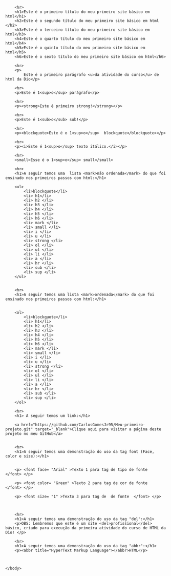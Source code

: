 <!DOCTYPE html>
<html lang="pt-br">
    <head>
        <title>Meu primeiro site com html</title>
    </head>
    <body>
        
        <hr>
        <h1>Este é o primeiro título do meu primeiro site básico em html</h1>
        <h2>Este é o segundo título do meu primeiro site básico em html </h2>
        <h3>Este é o terceiro título do meu primeiro site básico em html</h3>
        <h4>Este é o quarto título do meu primeiro site básico em html</h4>
        <h5>Este é o quinto título do meu primeiro site básico em html</h5>
        <h6>Este é o sexto título do meu primeiro site básico em html</h6>

        <hr>
        <p>
            Este é o primeiro parágrafo <u>da atividade do curso</u> de html da Dio</p>
            
        <hr>
        <p>Este é 1<sup>o</sup> parágrafo</p>

        <hr>
        <p><strong>Este é primeiro strong!</strong></p>

        <hr>
        <p>Este é 1<sub>o</sub> sub!</p>

        <hr>
        <p><blockquote>Este é o 1<sup>o</sup>  blockquote</blockquote></p>

        <hr>
        <p><i>Este é 1<sup>o</sup> texto itálico.</i></p>

        <hr> 
        <small>Esse é o 1<sup>o</sup> small</small>
        
        <hr>
        <h1>A seguir temos uma  lista <mark>não ordenada</mark> do que foi ensinado nos primeiros passos com html:</h1>

        <ul>
            <li>blockquote</li>
            <li> h1</li>            
            <li> h2 </li>            
            <li> h3 </li>            
            <li> h4 </li>            
            <li> h5 </li>            
            <li> h6 </li>
            <li> mark </li>            
            <li> small </li>            
            <li> i </li>            
            <li> u </li>            
            <li> strong </li>            
            <li> ol </li>            
            <li> ul </li>            
            <li> li </li>            
            <li> a </li>            
            <li> hr </li>            
            <li> sub </li>            
            <li> sup </li>
        </ul>


        <hr>
        <h1>A seguir temos uma lista <mark>ordenada</mark> do que foi ensinado nos primeiros passos com html:</h1>
        
    
        <ol>
            <li>blockquote</li>
            <li> h1</li>            
            <li> h2 </li>            
            <li> h3 </li>            
            <li> h4 </li>            
            <li> h5 </li>            
            <li> h6 </li>
            <li> mark </li>            
            <li> small </li>            
            <li> i </li>            
            <li> u </li>            
            <li> strong </li>            
            <li> ol </li>            
            <li> ul </li>            
            <li> li </li>            
            <li> a </li>            
            <li> hr </li>            
            <li> sub </li>            
            <li> sup </li>
        </ol>
        
        <hr>
        <h1> A seguir temos um link:</h1>

        <a href="https://github.com/CarlosGomesJr95/Meu-primeiro-projeto.git" target="_blank">Clique aqui para visitar a página deste projeto no meu GitHub</a>  
    

        <hr>
        <h1>A seguir temos uma demonstração do uso da tag font (Face, color e size):</h1>


        <p> <font face= "Arial" >Texto 1 para tag de tipo de fonte  </font> </p>

        <p> <font color= "Green" >Texto 2 para tag de cor de fonte  </font> </p>

        <p> <font size= "1" >Texto 3 para tag de  de fonte  </font> </p>


        
        <hr>
        <h1>A seguir temos uma demonstração do uso da tag "del":</h1>
        <p>OBS: Lembremos que este é um site <del>profissional</del> básico, criado para execução da primeira atividade do curso de HTML da Dio! </p>
        
        <hr>
        <h1>A seguir temos uma demonstração do uso da tag "abbr":</h1>
        <p><abbr title="HyperText Markup Language"></abbr>HTML</p>
        

    
    </body>
</html>
